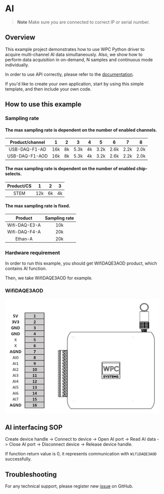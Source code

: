 # AI
> **Note**
> Make sure you are connected to correct IP or serial number.

## Overview

This example project demonstrates how to use WPC Python driver to acquire multi-channel AI data simultaneously.
Also, we show how to perform data acquisition in on-demand, N samples and continuous mode individually.

In order to use API correctly, please refer to the [documentation](https://wpc-systems-ltd.github.io/WPC_Python_driver_release/).

If you'd like to create your own application, start by using this simple template, and then include your own code.

## How to use this example

### Sampling rate

#### The max sampling rate is dependent on the number of enabled channels.

| Product/channel | 1   | 2   | 3   | 4   | 5   | 6   | 7   | 8   |
|:---------------:|:---:|:---:|:---:|:---:|:---:|:---:|:---:|:---:|
| USB-DAQ-F1-AD   | 16k | 8k  | 5.3k| 4k  | 3.2k| 2.6k| 2.2k| 2.0k|
| USB-DAQ-F1-AOD  | 16k | 8k  | 5.3k| 4k  | 3.2k| 2.6k| 2.2k| 2.0k|

#### The max sampling rate is dependent on the number of enabled chip-selects.

| Product/CS  | 1  | 2  |3   |
|:-----------:|:--:|:--:|:--:|
| STEM        |12k |6k  |4k  |

#### The max sampling rate is fixed.

| Product       |Sampling rate|
|:-------------:|:-----------:|
| Wifi-DAQ-E3-A | 10k         |
| Wifi-DAQ-F4-A | 20k         |
| Ethan-A       | 20k         |

### Hardware requirement

In order to run this example, you should get WifiDAQE3AOD product, which contains AI function.

Then, we take WifiDAQE3AOD for example.

### WifiDAQE3AOD

<img src="https://github.com/WPC-Systems-Ltd/WPC_Python_driver_release/blob/main/Reference/Pinouts/pinout-WifiDAQE3AOD.JPG" alt="drawing" width="600"/>

## AI interfacing SOP

Create device handle -> Connect to device -> Open AI port -> Read AI data -> Close AI port -> Disconnect device -> Release device handle.

If function return value is 0, it represents communication with `WifiDAQE3AOD` successfully.

## Troubleshooting

For any technical support, please register new [issue](https://github.com/WPC-Systems-Ltd/WPC_Python_driver_release/issues) on GitHub.